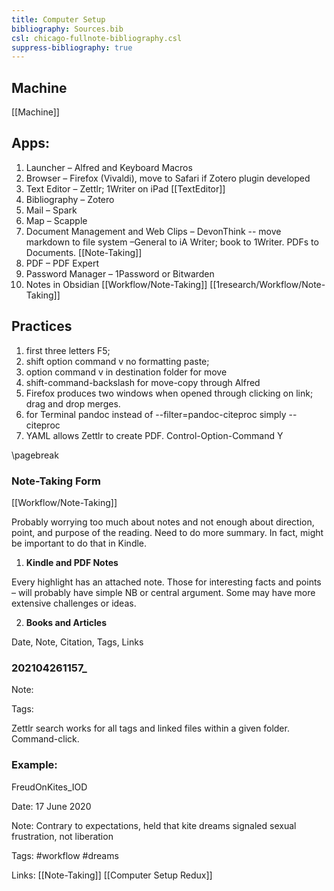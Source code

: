 ```yaml
---
title: Computer Setup
bibliography: Sources.bib
csl: chicago-fullnote-bibliography.csl
suppress-bibliography: true
---
```




## Machine
  [[Machine]]

## Apps:

1. Launcher – Alfred and Keyboard Macros
2. Browser – Firefox (Vivaldi), move to Safari if Zotero plugin developed
3. Text Editor – Zettlr;  1Writer on iPad [[TextEditor]]
4. Bibliography – Zotero
5. Mail – Spark
6. Map – Scapple
7. Document Management and Web Clips – DevonThink -- move markdown to file system –General to iA Writer; book to 1Writer. PDFs to Documents. [[Note-Taking]]
8. PDF – PDF Expert
9. Password Manager – 1Password or Bitwarden
10. Notes in Obsidian [[Workflow/Note-Taking]] [[1research/Workflow/Note-Taking]]

## Practices

1. first three letters F5;
2. shift option command v no formatting paste;
3. option command v in destination folder for move
4. shift-command-backslash for move-copy through Alfred
5. Firefox produces two windows when opened through clicking on link; drag and drop merges.
6. for Terminal pandoc instead of --filter=pandoc-citeproc simply --citeproc
7. YAML allows Zettlr to create PDF. Control-Option-Command Y

\pagebreak
### Note-Taking Form
[[Workflow/Note-Taking]]

Probably worrying too much about notes and not enough about direction, point, and purpose of the reading. Need to do more summary. In fact, might be important to do that in Kindle.

1. **Kindle and PDF Notes**

Every highlight has an attached note. Those for interesting facts and points – will probably have simple NB or central argument. Some may have more extensive challenges or ideas.


2. **Books and Articles**

Date, Note, Citation, Tags, Links

### 202104261157_

Note:

Tags:

Zettlr search works for all tags and linked files within a given folder. Command-click.

### Example:
FreudOnKites_IOD

Date: 17 June 2020

Note: Contrary to expectations, held that kite dreams signaled sexual frustration, not liberation

Tags: #workflow #dreams

Links: [[Note-Taking]] [[Computer Setup Redux]]
